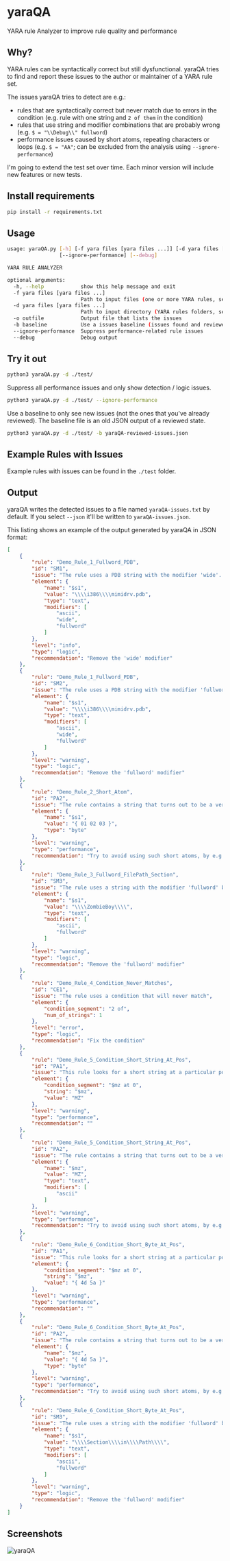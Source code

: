 # yaraQA
YARA rule Analyzer to improve rule quality and performance

## Why?

YARA rules can be syntactically correct but still dysfunctional. yaraQA tries to find and report these issues to the author or maintainer of a YARA rule set.

The issues yaraQA tries to detect are e.g.:

- rules that are syntactically correct but never match due to errors in the condition (e.g. rule with one string and `2 of them` in the condition)
- rules that use string and modifier combinations that are probably wrong (e.g. `$ = "\\Debug\\" fullword`)
- performance issues caused by short atoms, repeating characters or loops (e.g. `$ = "AA"`; can be excluded from the analysis using `--ignore-performance`)

I'm going to extend the test set over time. Each minor version will include new features or new tests.

## Install requirements

```bash
pip install -r requirements.txt
```

## Usage

```bash
usage: yaraQA.py [-h] [-f yara files [yara files ...]] [-d yara files [yara files ...]] [-o outfile] [-b baseline]
                 [--ignore-performance] [--debug]

YARA RULE ANALYZER

optional arguments:
  -h, --help            show this help message and exit
  -f yara files [yara files ...]
                        Path to input files (one or more YARA rules, separated by space)
  -d yara files [yara files ...]
                        Path to input directory (YARA rules folders, separated by space)
  -o outfile            Output file that lists the issues
  -b baseline           Use a issues baseline (issues found and reviewed before) to filter issues
  --ignore-performance  Suppress performance-related rule issues
  --debug               Debug output
```

## Try it out

```bash 
python3 yaraQA.py -d ./test/
```

Suppress all performance issues and only show detection / logic issues.
```bash 
python3 yaraQA.py -d ./test/ --ignore-performance
```

Use a baseline to only see new issues (not the ones that you've already reviewed). The baseline file is an old JSON output of a reviewed state. 

```bash 
python3 yaraQA.py -d ./test/ -b yaraQA-reviewed-issues.json
```

## Example Rules with Issues

Example rules with issues can be found in the `./test` folder.

## Output

yaraQA writes the detected issues to a file named `yaraQA-issues.txt` by default.
If you select `--json` it'll be written to `yaraQA-issues.json`.

This listing shows an example of the output generated by yaraQA in JSON format:

```json
[
    {
        "rule": "Demo_Rule_1_Fullword_PDB",
        "id": "SM1",
        "issue": "The rule uses a PDB string with the modifier 'wide'. PDB strings are always included as ASCII strings. The 'wide' keyword is unneeded.",
        "element": {
            "name": "$s1",
            "value": "\\\\i386\\\\mimidrv.pdb",
            "type": "text",
            "modifiers": [
                "ascii",
                "wide",
                "fullword"
            ]
        },
        "level": "info",
        "type": "logic",
        "recommendation": "Remove the 'wide' modifier"
    },
    {
        "rule": "Demo_Rule_1_Fullword_PDB",
        "id": "SM2",
        "issue": "The rule uses a PDB string with the modifier 'fullword' but it starts with two backslashes and thus the modifier could lead to a dysfunctional rule.",
        "element": {
            "name": "$s1",
            "value": "\\\\i386\\\\mimidrv.pdb",
            "type": "text",
            "modifiers": [
                "ascii",
                "wide",
                "fullword"
            ]
        },
        "level": "warning",
        "type": "logic",
        "recommendation": "Remove the 'fullword' modifier"
    },
    {
        "rule": "Demo_Rule_2_Short_Atom",
        "id": "PA2",
        "issue": "The rule contains a string that turns out to be a very short atom, which could cause a reduced performance of the complete rule set or increased memory usage.",
        "element": {
            "name": "$s1",
            "value": "{ 01 02 03 }",
            "type": "byte"
        },
        "level": "warning",
        "type": "performance",
        "recommendation": "Try to avoid using such short atoms, by e.g. adding a few more bytes to the beginning or the end (e.g. add a binary 0 in front or a space after the string). Every additional byte helps."
    },
    {
        "rule": "Demo_Rule_3_Fullword_FilePath_Section",
        "id": "SM3",
        "issue": "The rule uses a string with the modifier 'fullword' but it starts and ends with two backslashes and thus the modifier could lead to a dysfunctional rule.",
        "element": {
            "name": "$s1",
            "value": "\\\\ZombieBoy\\\\",
            "type": "text",
            "modifiers": [
                "ascii",
                "fullword"
            ]
        },
        "level": "warning",
        "type": "logic",
        "recommendation": "Remove the 'fullword' modifier"
    },
    {
        "rule": "Demo_Rule_4_Condition_Never_Matches",
        "id": "CE1",
        "issue": "The rule uses a condition that will never match",
        "element": {
            "condition_segment": "2 of",
            "num_of_strings": 1
        },
        "level": "error",
        "type": "logic",
        "recommendation": "Fix the condition"
    },
    {
        "rule": "Demo_Rule_5_Condition_Short_String_At_Pos",
        "id": "PA1",
        "issue": "This rule looks for a short string at a particular position. A short string represents a short atom and could be rewritten to an expression using uint(x) at position.",
        "element": {
            "condition_segment": "$mz at 0",
            "string": "$mz",
            "value": "MZ"
        },
        "level": "warning",
        "type": "performance",
        "recommendation": ""
    },
    {
        "rule": "Demo_Rule_5_Condition_Short_String_At_Pos",
        "id": "PA2",
        "issue": "The rule contains a string that turns out to be a very short atom, which could cause a reduced performance of the complete rule set or increased memory usage.",
        "element": {
            "name": "$mz",
            "value": "MZ",
            "type": "text",
            "modifiers": [
                "ascii"
            ]
        },
        "level": "warning",
        "type": "performance",
        "recommendation": "Try to avoid using such short atoms, by e.g. adding a few more bytes to the beginning or the end (e.g. add a binary 0 in front or a space after the string). Every additional byte helps."
    },
    {
        "rule": "Demo_Rule_6_Condition_Short_Byte_At_Pos",
        "id": "PA1",
        "issue": "This rule looks for a short string at a particular position. A short string represents a short atom and could be rewritten to an expression using uint(x) at position.",
        "element": {
            "condition_segment": "$mz at 0",
            "string": "$mz",
            "value": "{ 4d 5a }"
        },
        "level": "warning",
        "type": "performance",
        "recommendation": ""
    },
    {
        "rule": "Demo_Rule_6_Condition_Short_Byte_At_Pos",
        "id": "PA2",
        "issue": "The rule contains a string that turns out to be a very short atom, which could cause a reduced performance of the complete rule set or increased memory usage.",
        "element": {
            "name": "$mz",
            "value": "{ 4d 5a }",
            "type": "byte"
        },
        "level": "warning",
        "type": "performance",
        "recommendation": "Try to avoid using such short atoms, by e.g. adding a few more bytes to the beginning or the end (e.g. add a binary 0 in front or a space after the string). Every additional byte helps."
    },
    {
        "rule": "Demo_Rule_6_Condition_Short_Byte_At_Pos",
        "id": "SM3",
        "issue": "The rule uses a string with the modifier 'fullword' but it starts and ends with two backslashes and thus the modifier could lead to a dysfunctional rule.",
        "element": {
            "name": "$s1",
            "value": "\\\\Section\\\\in\\\\Path\\\\",
            "type": "text",
            "modifiers": [
                "ascii",
                "fullword"
            ]
        },
        "level": "warning",
        "type": "logic",
        "recommendation": "Remove the 'fullword' modifier"
    }
]
```

## Screenshots

![yaraQA](./screens/yaraqa-1.png)
